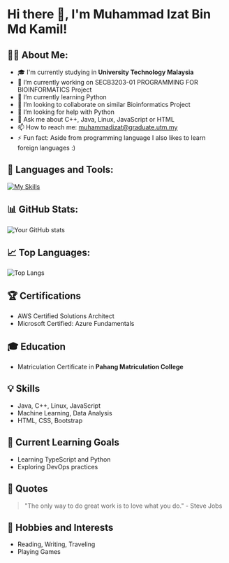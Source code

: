 # Hi there 👋, I'm Muhammad Izat Bin Md Kamil!

## 👨‍💻 About Me:

- 🎓 I'm currently studying in **University Technology Malaysia**
- 🔭 I’m currently working on SECB3203-01 PROGRAMMING FOR BIOINFORMATICS Project
- 🌱 I’m currently learning Python
- 👯 I’m looking to collaborate on similar Bioinformatics Project
- 🤔 I’m looking for help with Python
- 💬 Ask me about C++, Java, Linux, JavaScript or HTML
- 📫 How to reach me: muhammadizat@graduate.utm.my
- ⚡ Fun fact: Aside from programming language I also likes to learn foreign languages :)

## 🚀 Languages and Tools:

[![My Skills](https://skills.thijs.gg/icons?i=js,html,css,python,java,ruby,go,swift,php,mysql,postgres,mongodb,git)](https://skills.thijs.gg)

## 📊 GitHub Stats:

![Your GitHub stats](https://github-readme-stats.vercel.app/api?username=muhammadizat&show_icons=true&theme=tokyonight)

## 📈 Top Languages:

![Top Langs](https://github-readme-stats.vercel.app/api/top-langs/?username=muhammadizat&theme=tokyonight)

## 🏆 Certifications
- AWS Certified Solutions Architect
- Microsoft Certified: Azure Fundamentals

## 🎓 Education
- Matriculation Certificate in **Pahang Matriculation College**

## 💡 Skills
- Java, C++, Linux, JavaScript
- Machine Learning, Data Analysis
- HTML, CSS, Bootstrap

## 🌱 Current Learning Goals
- Learning TypeScript and Python
- Exploring DevOps practices

## 📜 Quotes
> "The only way to do great work is to love what you do." - Steve Jobs

## 🎈 Hobbies and Interests
- Reading, Writing, Traveling
- Playing Games
